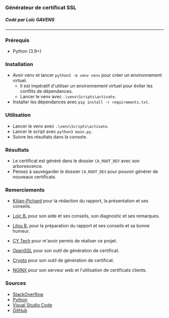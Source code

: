 ### Générateur de certificat SSL
##### Codé par Loïc GAVENS
<hr>

### Prérequis
- Python (3.9+)

### Installation
- Avoir venv et lancer `python3 -m venv venv` pour créer un environnement virtuel.
  - Il est impératif d'utiliser un environnement virtuel pour éviter les conflits de dépendances.
  - Lancer le venv avec `.\venv\Scripts\activate`.
- Installer les dépendances avec `pip install -r requirements.txt`.

### Utilisation
- Lancer le venv avec `.\venv\Scripts\activate`.
- Lancer le script avec `python3 main.py`.
- Suivre les résultats dans la console.

### Résultats

- Le certificat est généré dans le dossier `CA_ROOT_DEV` avec son arborescence.
- Pensez à sauvegarder le dossier `CA_ROOT_DEV` pour pouvoir générer de nouveaux certificats.

### Remerciements
- [Kilian-Pichard](https://github.com/Kilian-Pichard) pour la rédaction du rapport, la présentation et ses conseils.
- [Loïc B.]() pour son aide et ses conseils, son diagnostic et ses remarques.
- [Lilou B.]() pour la préparation du rapport et ses conseils et sa bonne humeur.


- [CY Tech](https://cytech.be/) pour m'avoir permis de réaliser ce projet.
- [OpenSSL](https://www.openssl.org/) pour son outil de génération de certificat.
- [Crypto](https://pypi.org/project/cryptography/) pour son outil de génération de certificat.
- [NGINX](https://www.nginx.com/) pour son serveur web et l'utilisation de certificats clients.


### Sources
- [StackOverflow](https://stackoverflow.com/)
- [Python](https://www.python.org/)
- [Visual Studio Code](https://code.visualstudio.com/)
- [GitHub](https://github.com/)